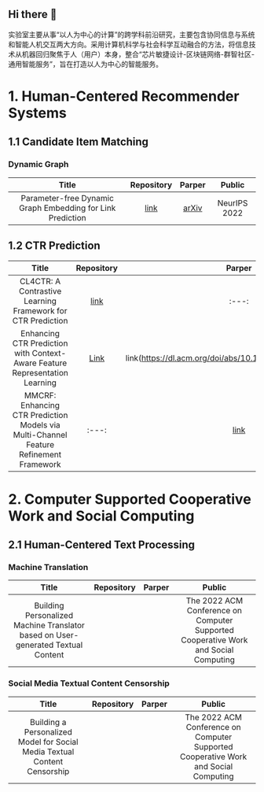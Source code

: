 ## Hi there 👋

<!--

**Here are some ideas to get you started:**

🙋‍♀️ A short introduction - what is your organization all about?
🌈 Contribution guidelines - how can the community get involved?
👩‍💻 Useful resources - where can the community find your docs? Is there anything else the community should know?
🍿 Fun facts - what does your team eat for breakfast?
🧙 Remember, you can do mighty things with the power of [Markdown](https://docs.github.com/github/writing-on-github/getting-started-with-writing-and-formatting-on-github/basic-writing-and-formatting-syntax)
-->
实验室主要从事“以人为中心的计算”的跨学科前沿研究，主要包含协同信息与系统和智能人机交互两大方向。采用计算机科学与社会科学互动融合的方法，将信息技术从机器回归聚焦于人（用户）本身，整合“芯片敏捷设计-区块链网络-群智社区-通用智能服务”，旨在打造以人为中心的智能服务。


# 1. Human-Centered Recommender Systems

## 1.1 Candidate Item Matching
### Dynamic Graph
|Title|Repository|Parper|Public|
|:---:|:---:|:---:|:---:|
|Parameter-free Dynamic Graph Embedding for Link Prediction|[link](https://github.com/FudanCISL/FreeGEM)|[arXiv](https://arxiv.org/abs/2210.08189)|NeurIPS 2022|

## 1.2 CTR Prediction
|Title|Repository|Parper|Public|
|:---:|:---:|:---:|:---:|
|CL4CTR: A Contrastive Learning Framework for CTR Prediction|[link](https://github.com/FudanCISL/CL4CTR)|:---:|WSDM 2023|
|Enhancing CTR Prediction with Context-Aware Feature Representation Learning|[Link](https://github.com/FudanCISL/FRNet)|link(https://dl.acm.org/doi/abs/10.1145/3477495.3531970)|SIGIR 2022|
|MMCRF: Enhancing CTR Prediction Models via Multi-Channel Feature Refinement Framework|:---:|[link](https://www.researchgate.net/profile/Fangye-Wang/publication/360216390_MCRF_Enhancing_CTR_Prediction_Models_via_Multi-Channel_Feature_Refinement_Framework/links/6268d291bca601538b6bfae9/MCRF-Enhancing-CTR-Prediction-Models-via-Multi-Channel-Feature-Refinement-Framework.pdf)|DASFAA 2022|

# 2. Computer Supported Cooperative Work and Social Computing

## 2.1 Human-Centered Text Processing
### Machine Translation
|Title|Repository|Parper|Public|
|:---:|:---:|:---:|:---:|
|Building Personalized Machine Translator based on User-generated Textual Content| | |The 2022 ACM Conference on Computer Supported Cooperative Work and Social Computing|
### Social Media Textual Content Censorship
|Title|Repository|Parper|Public|
|:---:|:---:|:---:|:---:|
|Building a Personalized Model for Social Media Textual Content Censorship| | |The 2022 ACM Conference on Computer Supported Cooperative Work and Social Computing|


